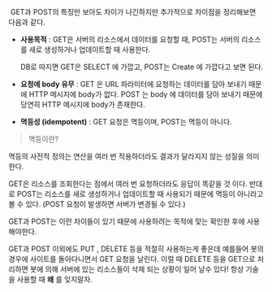 
 GET과 POST의 특징만 보아도 차이가 나긴하지만 추가적으로 차이점을 정리해보면 다음과 같다.

- **사용목적** : GET은 서버의 리소스에서 데이터를 요청할 때, POST는 서버의 리소스를 새로 생성하거나 업데이트할 때 사용한다.
    
    DB로 따지면 GET은 SELECT 에 가깝고, POST는 Create 에 가깝다고 보면 된다.  
      
    
- **요청에 body 유무** : GET 은 URL 파라미터에 요청하는 데이터를 담아 보내기 때문에 HTTP 메시지에 body가 없다. POST 는 body 에 데이터를 담아 보내기 때문에 당연히 HTTP 메시지에 body가 존재한다.  
      
    
- **멱등성 (idempotent)** : GET 요청은 멱등이며, POST는 멱등이 아니다.  
      
    

> 멱등이란?

멱등의 사전적 정의는 연산을 여러 번 적용하더라도 결과가 달라지지 않는 성질을 의미한다.

GET은 리소스를 조회한다는 점에서 여러 번 요청하더라도 응답이 똑같을 것 이다. 반대로 POST는 리소스를 새로 생성하거나 업데이트할 때 사용되기 때문에 멱등이 아니라고 볼 수 있다. (POST 요청이 발생하면 서버가 변경될 수 있다.)

GET과 POST는 이런 차이들이 있기 때문에 사용하려는 목적에 맞는 확인한 후에 사용해야한다.

GET과 POST 이외에도 PUT , DELETE 등을 적절히 사용하는게 좋은데 예를들어 봇의 경우에 사이트를 돌아다니면서 GET 요청을 날린다. 이럴 때 DELETE 등을 GET으로 처리하면 봇에 의해 서버에 있는 리소스들이 삭제 되는 상황이 일어 날수 있다! 항상 기술을 사용할 때 **왜** 를 잊지말자.